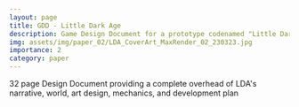```yaml
---
layout: page
title: GDD - Little Dark Age
description: Game Design Document for a prototype codenamed "Little Dark Age"
img: assets/img/paper_02/LDA_CoverArt_MaxRender_02_230323.jpg
importance: 2
category: paper
---
```


32 page Design Document providing a complete overhead of LDA's narrative, world, art design, mechanics, and development plan

<object data="{{ site.url }}{{ site.baseurl }}/assets/pdf/gdd_littledarage.pdf" width="800" height="500" type='application/pdf'></object>



